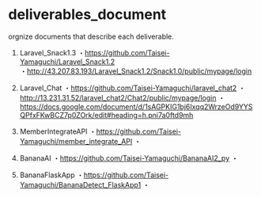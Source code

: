 # deliverables_document
orgnize documents that describe each deliverable.

1. Laravel_Snack1.3
    ・https://github.com/Taisei-Yamaguchi/Laravel_Snack1.2<br>
    ・http://43.207.83.193/Laravel_Snack1.2/Snack1.0/public/mypage/login

2. Laravel_Chat
    ・https://github.com/Taisei-Yamaguchi/laravel_chat2
    ・http://13.231.31.52/laravel_chat2/Chat2/public/mypage/login
    ・https://docs.google.com/document/d/1sAGPKIG1bj6Ixqq2WrzeOd9YYSQPfxFKwBCZ7p0ZOrk/edit#heading=h.pni7a0ftd9mh

3. MemberIntegrateAPI
    ・https://github.com/Taisei-Yamaguchi/member_integrate_API
    ・

4. BananaAI
    ・https://github.com/Taisei-Yamaguchi/BananaAI2_py
    ・

5. BananaFlaskApp
    ・https://github.com/Taisei-Yamaguchi/BananaDetect_FlaskApp1
    ・
